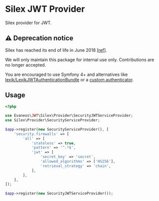 # Silex JWT Provider

Silex provider for JWT.

## :warning: Deprecation notice

Silex has reached its end of life in June 2018 [[ref](https://symfony.com/blog/the-end-of-silex)].

We will only maintain this package for internal use only. Contributions are no longer accepted.

You are encouraged to use Symfony 4+ and alternatives like [lexik/LexikJWTAuthenticationBundle](https://github.com/lexik/LexikJWTAuthenticationBundle) or a [custom authenticator](https://symfony.com/doc/current/security/authenticator_manager.html).

## Usage

```php
<?php
  
use Evaneos\JWT\Silex\Provider\SecurityJWTServiceProvider;
use Silex\Provider\SecurityServiceProvider;
  
$app->register(new SecurityServiceProvider(), [
    'security.firewalls' => [
        'all' => [
            'stateless' => true,
            'pattern' => '^.*$',
            'jwt' => [
                'secret_key' => 'secret',
                'allowed_algorithms' => ['HS256'],
                'retrieval_strategy' => 'chain',
            ],
        ],
    ],
]);
  
$app->register(new SecurityJWTServiceProvider());
```
